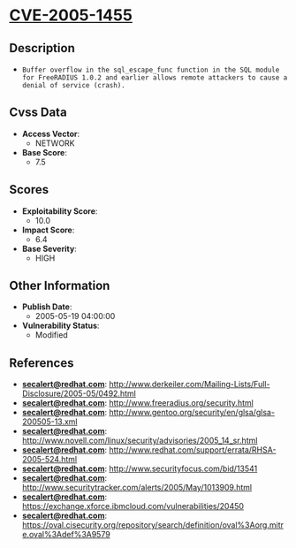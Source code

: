 
# [CVE-2005-1455](https://cve.mitre.org/cgi-bin/cvename.cgi?name=CVE-2005-1455)

## Description

- `Buffer overflow in the sql_escape_func function in the SQL module for FreeRADIUS 1.0.2 and earlier allows remote attackers to cause a denial of service (crash).`

## Cvss Data

- **Access Vector**:
  - NETWORK
- **Base Score**:
  - 7.5

## Scores

- **Exploitability Score**:
  - 10.0
- **Impact Score**:
  - 6.4
- **Base Severity**:
  - HIGH

## Other Information

- **Publish Date**:
  - 2005-05-19 04:00:00
- **Vulnerability Status**:
  - Modified

## References

- **secalert@redhat.com**: http://www.derkeiler.com/Mailing-Lists/Full-Disclosure/2005-05/0492.html
- **secalert@redhat.com**: http://www.freeradius.org/security.html
- **secalert@redhat.com**: http://www.gentoo.org/security/en/glsa/glsa-200505-13.xml
- **secalert@redhat.com**: http://www.novell.com/linux/security/advisories/2005_14_sr.html
- **secalert@redhat.com**: http://www.redhat.com/support/errata/RHSA-2005-524.html
- **secalert@redhat.com**: http://www.securityfocus.com/bid/13541
- **secalert@redhat.com**: http://www.securitytracker.com/alerts/2005/May/1013909.html
- **secalert@redhat.com**: https://exchange.xforce.ibmcloud.com/vulnerabilities/20450
- **secalert@redhat.com**: https://oval.cisecurity.org/repository/search/definition/oval%3Aorg.mitre.oval%3Adef%3A9579
